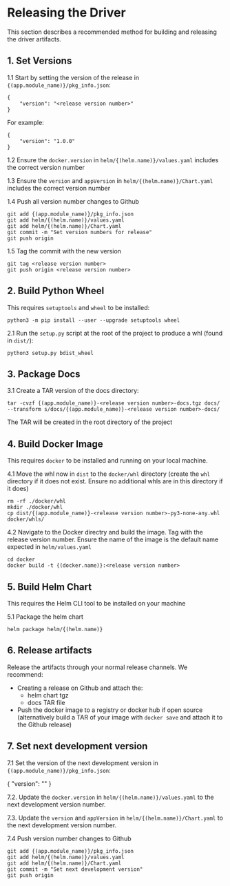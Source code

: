 # Releasing the Driver

This section describes a recommended method for building and releasing the driver artifacts. 

## 1. Set Versions

1.1 Start by setting the version of the release in `{(app.module_name)}/pkg_info.json`:

```
{
    "version": "<release version number>"
}
```

For example:

```
{
    "version": "1.0.0"
}
```

1.2 Ensure the `docker.version` in `helm/{(helm.name)}/values.yaml` includes the correct version number

1.3 Ensure the `version` and `appVersion` in `helm/{(helm.name)}/Chart.yaml` includes the correct version number

1.4 Push all version number changes to Github

```
git add {(app.module_name)}/pkg_info.json
git add helm/{(helm.name)}/values.yaml
git add helm/{(helm.name)}/Chart.yaml
git commit -m "Set version numbers for release"
git push origin
```

1.5 Tag the commit with the new version 

```
git tag <release version number>
git push origin <release version number>
```

## 2. Build Python Wheel

This requires `setuptools` and `wheel` to be installed:

```
python3 -m pip install --user --upgrade setuptools wheel
```

2.1 Run the `setup.py` script at the root of the project to produce a whl (found in `dist/`):

```
python3 setup.py bdist_wheel
```

## 3. Package Docs

3.1 Create a TAR version of the docs directory:

```
tar -cvzf {(app.module_name)}-<release version number>-docs.tgz docs/ --transform s/docs/{(app.module_name)}-<release version number>-docs/
```

The TAR will be created in the root directory of the project

## 4. Build Docker Image

This requires `docker` to be installed and running on your local machine.

4.1 Move the whl now in `dist` to the `docker/whl` directory (create the `whl` directory if it does not exist. Ensure no additional whls are in this directory if it does)

```
rm -rf ./docker/whl
mkdir ./docker/whl
cp dist/{(app.module_name)}-<release version number>-py3-none-any.whl docker/whls/
```

4.2 Navigate to the Docker directry and build the image. Tag with the release version number. Ensure the name of the image is the default name expected in `helm/values.yaml`

```
cd docker
docker build -t {(docker.name)}:<release version number>
```

## 5. Build Helm Chart

This requires the Helm CLI tool to be installed on your machine

5.1 Package the helm chart

```
helm package helm/{(helm.name)}
```

## 6. Release artifacts

Release the artifacts through your normal release channels. We recommend:

- Creating a release on Github and attach the:
    - helm chart tgz
    - docs TAR file
- Push the docker image to a registry or docker hub if open source (alternatively build a TAR of your image with `docker save` and attach it to the Github release)

## 7. Set next development version

7.1 Set the version of the next development version in `{(app.module_name)}/pkg_info.json`:

{
  "version": "<next development version number>"
}

7.2. Update the `docker.version` in `helm/{(helm.name)}/values.yaml` to the next development version number.

7.3. Update the `version` and `appVersion` in `helm/{(helm.name)}/Chart.yaml` to the next development version number.

7.4 Push version number changes to Github

```
git add {(app.module_name)}/pkg_info.json
git add helm/{(helm.name)}/values.yaml
git add helm/{(helm.name)}/Chart.yaml
git commit -m "Set next development version"
git push origin
```